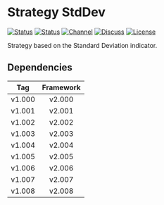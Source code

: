# Strategy StdDev

[![Status][gha-image-check-master]][gha-link-check-master]
[![Status][gha-image-compile-master]][gha-link-compile-master]
[![Channel][tg-channel-image]][tg-channel-link]
[![Discuss][gh-discuss-badge]][gh-discuss-link]
[![License][license-image]][license-link]

Strategy based on the Standard Deviation indicator.

## Dependencies

| Tag      | Framework |
|:--------:|:---------:|
| v1.000   | v2.000    |
| v1.001   | v2.001    |
| v1.002   | v2.002    |
| v1.003   | v2.003    |
| v1.004   | v2.004    |
| v1.005   | v2.005    |
| v1.006   | v2.006    |
| v1.007   | v2.007    |
| v1.008   | v2.008    |

<!-- Named links -->

[gh-discuss-badge]: https://img.shields.io/badge/Discussions-Q&A-blue.svg?logo=github
[gh-discuss-link]: https://github.com/EA31337/EA31337-Strategies/discussions

[gha-link-check-master]: https://github.com/EA31337/Strategy-StdDev/actions?query=workflow:Check+branch%3Amaster
[gha-image-check-master]: https://github.com/EA31337/Strategy-StdDev/workflows/Check/badge.svg?branch=master
[gha-link-compile-master]: https://github.com/EA31337/Strategy-StdDev/actions?query=workflow:Compile+branch%3Amaster
[gha-image-compile-master]: https://github.com/EA31337/Strategy-StdDev/workflows/Compile/badge.svg?branch=master

[tg-channel-image]: https://img.shields.io/badge/Telegram-join-0088CC.svg?logo=telegram
[tg-channel-link]: https://t.me/EA31337

[license-image]: https://img.shields.io/github/license/EA31337/EA31337-Strategies.svg
[license-link]: https://tldrlegal.com/license/gnu-general-public-license-v3-(gpl-3)
